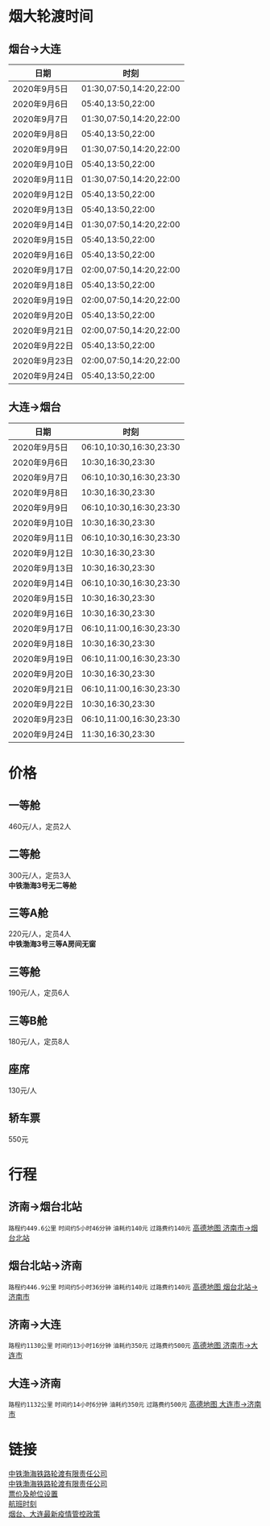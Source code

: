 # 烟大轮渡时间

## 烟台->大连

| 日期         | 时刻                      |
| ---------- | ----------------------- |
| 2020年9月5日  | 01:30,07:50,14:20,22:00 |
| 2020年9月6日  | 05:40,13:50,22:00       |
| 2020年9月7日  | 01:30,07:50,14:20,22:00 |
| 2020年9月8日  | 05:40,13:50,22:00       |
| 2020年9月9日  | 01:30,07:50,14:20,22:00 |
| 2020年9月10日 | 05:40,13:50,22:00       |
| 2020年9月11日 | 01:30,07:50,14:20,22:00 |
| 2020年9月12日 | 05:40,13:50,22:00       |
| 2020年9月13日 | 05:40,13:50,22:00       |
| 2020年9月14日 | 01:30,07:50,14:20,22:00 |
| 2020年9月15日 | 05:40,13:50,22:00       |
| 2020年9月16日 | 05:40,13:50,22:00       |
| 2020年9月17日 | 02:00,07:50,14:20,22:00 |
| 2020年9月18日 | 05:40,13:50,22:00       |
| 2020年9月19日 | 02:00,07:50,14:20,22:00 |
| 2020年9月20日 | 05:40,13:50,22:00       |
| 2020年9月21日 | 02:00,07:50,14:20,22:00 |
| 2020年9月22日 | 05:40,13:50,22:00       |
| 2020年9月23日 | 02:00,07:50,14:20,22:00 |
| 2020年9月24日 | 05:40,13:50,22:00       |

## 大连->烟台

| 日期         | 时刻                      |
| ---------- | ----------------------- |
| 2020年9月5日  | 06:10,10:30,16:30,23:30 |
| 2020年9月6日  | 10:30,16:30,23:30       |
| 2020年9月7日  | 06:10,10:30,16:30,23:30 |
| 2020年9月8日  | 10:30,16:30,23:30       |
| 2020年9月9日  | 06:10,10:30,16:30,23:30 |
| 2020年9月10日 | 10:30,16:30,23:30       |
| 2020年9月11日 | 06:10,10:30,16:30,23:30 |
| 2020年9月12日 | 10:30,16:30,23:30       |
| 2020年9月13日 | 10:30,16:30,23:30       |
| 2020年9月14日 | 06:10,10:30,16:30,23:30 |
| 2020年9月15日 | 10:30,16:30,23:30       |
| 2020年9月16日 | 10:30,16:30,23:30       |
| 2020年9月17日 | 06:10,11:00,16:30,23:30 |
| 2020年9月18日 | 10:30,16:30,23:30       |
| 2020年9月19日 | 06:10,11:00,16:30,23:30 |
| 2020年9月20日 | 10:30,16:30,23:30       |
| 2020年9月21日 | 06:10,11:00,16:30,23:30 |
| 2020年9月22日 | 10:30,16:30,23:30       |
| 2020年9月23日 | 06:10,11:00,16:30,23:30 |
| 2020年9月24日 | 11:30,16:30,23:30       |

# 价格

## 一等舱

460元/人，定员2人

## 二等舱

300元/人，定员3人<br>
**中铁渤海3号无二等舱**

## 三等A舱

220元/人，定员4人<br>
**中铁渤海3号三等A房间无窗**

## 三等舱

190元/人，定员6人<br>

## 三等B舱

180元/人，定员8人<br>

## 座席

130元/人<br>

## 轿车票

550元

# 行程

## 济南->烟台北站

`路程约449.6公里` `时间约5小时46分钟` `油耗约140元` `过路费约140元` [高德地图 济南市->烟台北站](https://ditu.amap.com/dir?from[adcode]=370100&from[name]=山东省济南市&from[id]=3701001559135165460&from[poitype]=&from[lnglat]=117.12009799999998,36.6512&from[modxy]=&to[name]=烟台北站&to[lnglat]=121.390375,37.588608&to[id]=B02170RTR6-to&to[poitype]=&to[adcode]=370600&to[modxy]=121.390375,37.588608&type=car&policy=1)

## 烟台北站->济南

`路程约446.9公里` `时间约5小时36分钟` `油耗约140元` `过路费约140元` [高德地图 烟台北站->济南市](https://ditu.amap.com/dir?from[name]=烟台北站&from[lnglat]=121.390375,37.588608&from[id]=B02170RTR6-from&from[poitype]=&from[adcode]=370600&from[modxy]=121.390375,37.588608&to[adcode]=370100&to[name]=山东省济南市&to[id]=3701001559135278518&to[poitype]=&to[lnglat]=117.12009799999998,36.6512&to[modxy]=&type=car&policy=1)

## 济南->大连

`路程约1130公里` `时间约13小时16分钟` `油耗约350元` `过路费约500元` [高德地图 济南市->大连市](https://amap.com/dir?from[adcode]=370100&from[name]=山东省济南市&from[id]=3701001599322222783&from[poitype]=&from[lnglat]=117.12009799999998,36.6512&from[modxy]=&to[adcode]=210200&to[name]=辽宁省大连市&to[id]=2102001599322226005&to[poitype]=&to[lnglat]=121.61862200000002,38.91459&to[modxy]=&type=car&policy=1)

## 大连->济南

`路程约1132公里` `时间约14小时6分钟` `油耗约350元` `过路费约500元` [高德地图 大连市->济南市](https://amap.com/dir?from[adcode]=210200&from[name]=辽宁省大连市&from[id]=2102001599322226005-to&from[poitype]=&from[lnglat]=121.61862200000002,38.91459&from[modxy]=&to[adcode]=370100&to[name]=山东省济南市&to[id]=3701001599322222783-from&to[poitype]=&to[lnglat]=117.12009799999998,36.6512&to[modxy]=&type=car&policy=1)

# 链接

[中铁渤海铁路轮渡有限责任公司](https://www.4000535411.com)<br>
[中铁渤海铁路轮渡有限责任公司](http://ship.ly.com/shipzhongtie/#/home)<br>
[票价及舱位设置](https://mp.weixin.qq.com/s/cB9rNuZuINcncSXHugTx3A)<br>
[航班时刻](https://mp.weixin.qq.com/s/tbz23zq6q23UxWU0XR1aQg)<br>
[烟台、大连最新疫情管控政策](https://mp.weixin.qq.com/s/uri1jSlkMr7xuxFNDJhUQg)
